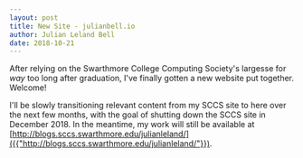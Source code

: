 ```yaml
---
layout: post
title: New Site - julianbell.io
author: Julian Leland Bell
date: 2018-10-21
---
```

After relying on the Swarthmore College Computing Society's largesse for _way_  too long after graduation, I've finally gotten a new website put together. Welcome!

I'll be slowly transitioning relevant content from my SCCS site to here over the next few months, with the goal of shutting down the SCCS site in December 2018. In the meantime, my work will still be available at [http://blogs.sccs.swarthmore.edu/julianleland/]({{"http://blogs.sccs.swarthmore.edu/julianleland/"}}).